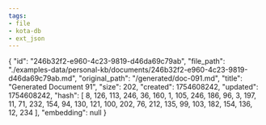 ```yaml
---
tags:
- file
- kota-db
- ext_json
---
```

{
  "id": "246b32f2-e960-4c23-9819-d46da69c79ab",
  "file_path": "./examples-data/personal-kb/documents/246b32f2-e960-4c23-9819-d46da69c79ab.md",
  "original_path": "/generated/doc-091.md",
  "title": "Generated Document 91",
  "size": 202,
  "created": 1754608242,
  "updated": 1754608242,
  "hash": [
    8,
    126,
    113,
    246,
    36,
    160,
    1,
    105,
    246,
    186,
    96,
    3,
    197,
    11,
    71,
    232,
    154,
    94,
    130,
    121,
    100,
    202,
    76,
    212,
    135,
    99,
    103,
    182,
    154,
    136,
    12,
    234
  ],
  "embedding": null
}